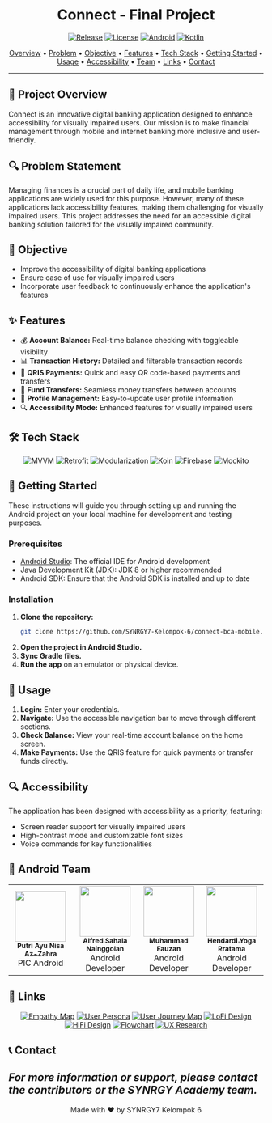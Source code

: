 <div align="center">

# Connect - Final Project

[![Release](https://img.shields.io/github/v/release/SYNRGY7-Kelompok-6/connect-bca-mobile?color=%23FDD835&style=for-the-badge)](https://github.com/SYNRGY7-Kelompok-6/connect-bca-mobile/releases)
[![License](https://img.shields.io/badge/License-MIT-blue.svg?style=for-the-badge)](LICENSE)
[![Android](https://img.shields.io/badge/Android-3DDC84?style=for-the-badge&logo=android&logoColor=white)](https://www.android.com/)
[![Kotlin](https://img.shields.io/badge/Kotlin-0095D5?&style=for-the-badge&logo=kotlin&logoColor=white)](https://kotlinlang.org/)

<p align="center">
  <a href="#-project-overview">Overview</a> •
  <a href="#-problem-statement">Problem</a> •
  <a href="#-objective">Objective</a> •
  <a href="#-features">Features</a> •
  <a href="#-tech-stack">Tech Stack</a> •
  <a href="#-getting-started">Getting Started</a> •
  <a href="#-usage">Usage</a> •
  <a href="#-accessibility">Accessibility</a> •
  <a href="#-android-team">Team</a> •
  <a href="#-links">Links</a> •
  <a href="#-contact">Contact</a>
</p>

</div>

---

## 🌟 Project Overview

Connect is an innovative digital banking application designed to enhance accessibility for visually impaired users. Our mission is to make financial management through mobile and internet banking more inclusive and user-friendly.

## 🔍 Problem Statement

Managing finances is a crucial part of daily life, and mobile banking applications are widely used for this purpose. However, many of these applications lack accessibility features, making them challenging for visually impaired users. This project addresses the need for an accessible digital banking solution tailored for the visually impaired community.

## 🎯 Objective

- Improve the accessibility of digital banking applications
- Ensure ease of use for visually impaired users
- Incorporate user feedback to continuously enhance the application's features

## ✨ Features

- 💰 **Account Balance:** Real-time balance checking with toggleable visibility
- 📊 **Transaction History:** Detailed and filterable transaction records
- 📱 **QRIS Payments:** Quick and easy QR code-based payments and transfers
- 💸 **Fund Transfers:** Seamless money transfers between accounts
- 👤 **Profile Management:** Easy-to-update user profile information
- 🔍 **Accessibility Mode:** Enhanced features for visually impaired users

## 🛠 Tech Stack

<p align="center">
  <img src="https://img.shields.io/badge/MVVM-Architecture-blue?style=for-the-badge&logo=android" alt="MVVM">
  <img src="https://img.shields.io/badge/Retrofit-HTTP%20Client-orange?style=for-the-badge&logo=square" alt="Retrofit">
  <img src="https://img.shields.io/badge/Modularization-Structure-green?style=for-the-badge&logo=android" alt="Modularization">
  <img src="https://img.shields.io/badge/Koin-Dependency%20Injection-red?style=for-the-badge&logo=koin" alt="Koin">
  <img src="https://img.shields.io/badge/Firebase-Services-yellow?style=for-the-badge&logo=firebase" alt="Firebase">
  <img src="https://img.shields.io/badge/Mockito-Testing-lightgrey?style=for-the-badge&logo=junit5" alt="Mockito">
</p>

## 🚀 Getting Started

These instructions will guide you through setting up and running the Android project on your local machine for development and testing purposes.

### Prerequisites

- [Android Studio](https://developer.android.com/studio): The official IDE for Android development
- Java Development Kit (JDK): JDK 8 or higher recommended
- Android SDK: Ensure that the Android SDK is installed and up to date

### Installation

1. **Clone the repository:**
   ```sh
   git clone https://github.com/SYNRGY7-Kelompok-6/connect-bca-mobile.git

2. **Open the project in Android Studio.**
3. **Sync Gradle files.**
4. **Run the app** on an emulator or physical device.
   
## 📱 Usage
1. **Login:** Enter your credentials.
2. **Navigate:** Use the accessible navigation bar to move through different sections.
3. **Check Balance:** View your real-time account balance on the home screen.
4. **Make Payments:** Use the QRIS feature for quick payments or transfer funds directly.

## 🔍 Accessibility
The application has been designed with accessibility as a priority, featuring:
- Screen reader support for visually impaired users
- High-contrast mode and customizable font sizes
- Voice commands for key functionalities

## 👥 Android Team

<table align="center">
  <tr>
    <td align="center"><a href="https://github.com/Puay12"><img src="https://github.com/Puay12.png" width="100px;" alt=""/><br /><sub><b>Putri Ayu Nisa Az-Zahra</b></sub></a><br />PIC Android</td>
    <td align="center"><a href="https://github.com/alfredsn"><img src="https://github.com/alfredsn.png" width="100px;" alt=""/><br /><sub><b>Alfred Sahala Nainggolan</b></sub></a><br />Android Developer</td>
    <td align="center"><a href="https://github.com/MZannn"><img src="https://github.com/MZannn.png" width="100px;" alt=""/><br /><sub><b>Muhammad Fauzan</b></sub></a><br />Android Developer</td>
    <td align="center"><a href="https://github.com/Hen2721"><img src="https://github.com/Hen2721.png" width="100px;" alt=""/><br /><sub><b>Hendardi Yoga Pratama</b></sub></a><br />Android Developer</td>
  </tr>
</table>

## 🔗 Links

<p align="center">
  <a href="https://www.figma.com/board/xIcNW5v748G5Dl9J8TkUhI/UX-Research-Kelompok-6?node-id=193-1328&t=xx0sVpEItSuLakjr-4"><img src="https://img.shields.io/badge/Empathy%20Map-Figma-F24E1E?style=for-the-badge&logo=figma" alt="Empathy Map"></a>
  <a href="https://www.figma.com/board/xIcNW5v748G5Dl9J8TkUhI/UX-Research-Kelompok-6?node-id=158-433&t=q0VfNfzQwHRqhJKN-4"><img src="https://img.shields.io/badge/User%20Persona-Figma-F24E1E?style=for-the-badge&logo=figma" alt="User Persona"></a>
  <a href="https://www.figma.com/board/xIcNW5v748G5Dl9J8TkUhI/UX-Research-Kelompok-6?node-id=190-1099&t=q0VfNfzQwHRqhJKN-4"><img src="https://img.shields.io/badge/User%20Journey%20Map-Figma-F24E1E?style=for-the-badge&logo=figma" alt="User Journey Map"></a>
  <a href="https://www.figma.com/design/6tGY7n0fyn22JSvy5HTM8h/Connect-Final-Project?node-id=4623-5866"><img src="https://img.shields.io/badge/LoFi%20Design-Figma-F24E1E?style=for-the-badge&logo=figma" alt="LoFi Design"></a>
  <a href="https://www.figma.com/design/6tGY7n0fyn22JSvy5HTM8h/Connect-Final-Project?node-id=3987-1958&t=0Qo6Hb7Y8Ck9mGRA-1"><img src="https://img.shields.io/badge/HiFi%20Design-Figma-F24E1E?style=for-the-badge&logo=figma" alt="HiFi Design"></a>
  <a href="https://www.figma.com/board/xIcNW5v748G5Dl9J8TkUhI/UX-Research-Kelompok-6?node-id=193-1324&t=uLIfM6d0XnMY4tM2-4"><img src="https://img.shields.io/badge/Flowchart-Figma-F24E1E?style=for-the-badge&logo=figma" alt="Flowchart"></a>
  <a href="https://www.figma.com/board/xIcNW5v748G5Dl9J8TkUhI/UX-Research-Kelompok-6?node-id=140-488&t=o9R3a2uR8pMIp1yl-4"><img src="https://img.shields.io/badge/UX%20Research-Figma-F24E1E?style=for-the-badge&logo=figma" alt="UX Research"></a>
</p>

## 📞 Contact
 *For more information or support, please contact the contributors or the **SYNRGY Academy team**.*
---

<div align="center"> Made with ❤️ by SYNRGY7 Kelompok 6 </div>

